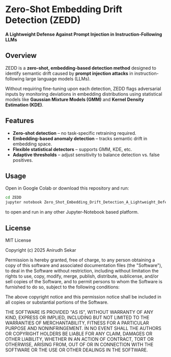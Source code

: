 # Zero-Shot Embedding Drift Detection (ZEDD)

**A Lightweight Defense Against Prompt Injection in Instruction-Following LLMs**

## Overview
ZEDD is a **zero-shot, embedding-based detection method** designed to identify semantic drift caused by **prompt injection attacks** in instruction-following large language models (LLMs). 

Without requiring fine-tuning upon each detection, ZEDD flags adversarial inputs by monitoring deviations in embedding distributions using statistical models like **Gaussian Mixture Models (GMM)** and **Kernel Density Estimation (KDE)**.


## Features
- **Zero-shot detection** – no task-specific retraining required.  
- **Embedding-based anomaly detection** – tracks semantic drift in embedding space.  
- **Flexible statistical detectors** – supports GMM, KDE, etc.  
- **Adaptive thresholds** – adjust sensitivity to balance detection vs. false positives.  

## Usage
Open in Google Colab or download this repository and run:
```bash
cd ZEDD
jupyter notebook Zero_Shot_Embedding_Drift_Detection_A_Lightweight_Defense_Against_Prompt_Injection_in_LLMS.ipynb
```
to open and run in any other Jupyter-Notebook based platform.


## License

MIT License

Copyright (c) 2025 Anirudh Sekar

Permission is hereby granted, free of charge, to any person obtaining a copy
of this software and associated documentation files (the "Software"), to deal
in the Software without restriction, including without limitation the rights
to use, copy, modify, merge, publish, distribute, sublicense, and/or sell
copies of the Software, and to permit persons to whom the Software is
furnished to do so, subject to the following conditions:

The above copyright notice and this permission notice shall be included in all
copies or substantial portions of the Software.

THE SOFTWARE IS PROVIDED "AS IS", WITHOUT WARRANTY OF ANY KIND, EXPRESS OR
IMPLIED, INCLUDING BUT NOT LIMITED TO THE WARRANTIES OF MERCHANTABILITY,
FITNESS FOR A PARTICULAR PURPOSE AND NONINFRINGEMENT. IN NO EVENT SHALL THE
AUTHORS OR COPYRIGHT HOLDERS BE LIABLE FOR ANY CLAIM, DAMAGES OR OTHER
LIABILITY, WHETHER IN AN ACTION OF CONTRACT, TORT OR OTHERWISE, ARISING FROM,
OUT OF OR IN CONNECTION WITH THE SOFTWARE OR THE USE OR OTHER DEALINGS IN THE
SOFTWARE.


